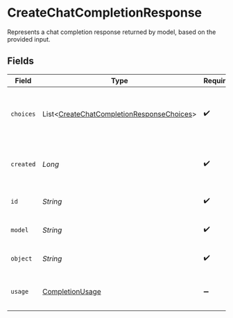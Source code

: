 # CreateChatCompletionResponse

Represents a chat completion response returned by model, based on the provided input.


## Fields

| Field                                                                                                   | Type                                                                                                    | Required                                                                                                | Description                                                                                             |
| ------------------------------------------------------------------------------------------------------- | ------------------------------------------------------------------------------------------------------- | ------------------------------------------------------------------------------------------------------- | ------------------------------------------------------------------------------------------------------- |
| `choices`                                                                                               | List<[CreateChatCompletionResponseChoices](../../models/shared/CreateChatCompletionResponseChoices.md)> | :heavy_check_mark:                                                                                      | A list of chat completion choices. Can be more than one if `n` is greater than 1.                       |
| `created`                                                                                               | *Long*                                                                                                  | :heavy_check_mark:                                                                                      | A unix timestamp of when the chat completion was created.                                               |
| `id`                                                                                                    | *String*                                                                                                | :heavy_check_mark:                                                                                      | A unique identifier for the chat completion.                                                            |
| `model`                                                                                                 | *String*                                                                                                | :heavy_check_mark:                                                                                      | The model used for the chat completion.                                                                 |
| `object`                                                                                                | *String*                                                                                                | :heavy_check_mark:                                                                                      | The object type, which is always `chat.completion`.                                                     |
| `usage`                                                                                                 | [CompletionUsage](../../models/shared/CompletionUsage.md)                                               | :heavy_minus_sign:                                                                                      | Usage statistics for the completion request.                                                            |